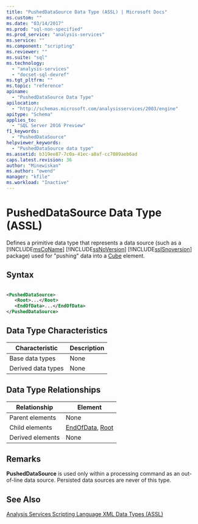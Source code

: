 ```yaml
---
title: "PushedDataSource Data Type (ASSL) | Microsoft Docs"
ms.custom: ""
ms.date: "03/14/2017"
ms.prod: "sql-non-specified"
ms.prod_service: "analysis-services"
ms.service: ""
ms.component: "scripting"
ms.reviewer: ""
ms.suite: "sql"
ms.technology: 
  - "analysis-services"
  - "docset-sql-devref"
ms.tgt_pltfrm: ""
ms.topic: "reference"
apiname: 
  - "PushedDataSource Data Type"
apilocation: 
  - "http://schemas.microsoft.com/analysisservices/2003/engine"
apitype: "Schema"
applies_to: 
  - "SQL Server 2016 Preview"
f1_keywords: 
  - "PushedDataSource"
helpviewer_keywords: 
  - "PushedDataSource data type"
ms.assetid: b319ee87-7c0a-41ec-a8af-cc7089aeb6ad
caps.latest.revision: 36
author: "Minewiskan"
ms.author: "owend"
manager: "kfile"
ms.workload: "Inactive"
---
```

# PushedDataSource Data Type (ASSL)
  Defines a primitive data type that represents a data source (such as a [!INCLUDE[msCoName](../../../includes/msconame-md.md)] [!INCLUDE[ssNoVersion](../../../includes/ssnoversion-md.md)] [!INCLUDE[ssISnoversion](../../../includes/ssisnoversion-md.md)] package) used for "pushing" data into a [Cube](../../../analysis-services/scripting/objects/cube-element-assl.md) element.  
  
## Syntax  
  
```xml  
  
<PushedDataSource>  
   <Root>...</Root>  
   <EndOfData>...</EndOfData>  
</PushedDataSource>  
```  
  
## Data Type Characteristics  
  
|Characteristic|Description|  
|--------------------|-----------------|  
|Base data types|None|  
|Derived data types|None|  
  
## Data Type Relationships  
  
|Relationship|Element|  
|------------------|-------------|  
|Parent elements|None|  
|Child elements|[EndOfData](../../../analysis-services/scripting/properties/endofdata-element-assl.md), [Root](../../../analysis-services/scripting/properties/root-element-assl.md)|  
|Derived elements|None|  
  
## Remarks  
 **PushedDataSource** is used only within a processing command as an out-of-line data source. Persisted data sources are never of this type.  
  
## See Also  
 [Analysis Services Scripting Language XML Data Types &#40;ASSL&#41;](../../../analysis-services/scripting/data-type/analysis-services-scripting-language-xml-data-types-assl.md)  
  
  
